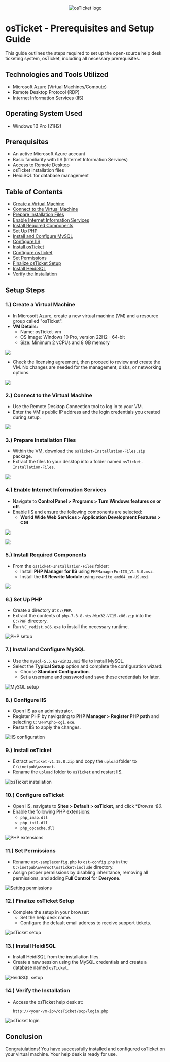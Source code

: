 <p align="center">
<img src="https://i.imgur.com/Clzj7Xs.png" alt="osTicket logo"/>
</p>

<h1>osTicket - Prerequisites and Setup Guide</h1>
This guide outlines the steps required to set up the open-source help desk ticketing system, osTicket, including all necessary prerequisites.<br />


<h2>Technologies and Tools Utilized</h2>

- Microsoft Azure (Virtual Machines/Compute)
- Remote Desktop Protocol (RDP)
- Internet Information Services (IIS)

<h2>Operating System Used</h2>

- Windows 10 Pro (21H2)

<h2>Prerequisites</h2>

- An active Microsoft Azure account
- Basic familiarity with IIS (Internet Information Services)
- Access to Remote Desktop
- osTicket installation files
- HeidiSQL for database management

<h2>Table of Contents</h2>

- <a href="#create_vm">Create a Virtual Machine</a>
- <a href="#connect_vm">Connect to the Virtual Machine</a>
- <a href="#prepare_files">Prepare Installation Files</a>
- <a href="#enable_iis">Enable Internet Information Services</a>
- <a href="#install_files">Install Required Components</a>
- <a href="#setup_php">Set Up PHP</a>
- <a href="#setup_mysql">Install and Configure MySQL</a>
- <a href="#configure_iis">Configure IIS</a>
- <a href="#install_osticket">Install osTicket</a>
- <a href="#configure_osticket">Configure osTicket</a>
- <a href="#set_permissions">Set Permissions</a>
- <a href="#complete_setup">Finalize osTicket Setup</a>
- <a href="#install_heidisql">Install HeidiSQL</a>
- <a href="#verify_installation">Verify the Installation</a>

<h2>Setup Steps</h2>

<h3><a id="create_vm">1.) Create a Virtual Machine</a></h3>

- In Microsoft Azure, create a new virtual machine (VM) and a resource group called "osTicket".
- **VM Details:**
  - Name: osTicket-vm
  - OS Image: Windows 10 Pro, version 22H2 - 64-bit
  - Size: Minimum 2 vCPUs and 8 GB memory

<p>
<img src="https://i.imgur.com/JQf623y.png"/>
</p>

- Check the licensing agreement, then proceed to review and create the VM. No changes are needed for the management, disks, or networking options.

<p>
<img src="https://i.imgur.com/Y1eCwM2.png/img/">
</p>

<h3><a id="connect_vm">2.) Connect to the Virtual Machine</a></h3>

- Use the Remote Desktop Connection tool to log in to your VM.
- Enter the VM's public IP address and the login credentials you created during setup.

<p>
<img src="https://i.imgur.com/nzLIK8E.png/img"/>
</p>

<h3><a id="prepare_files">3.) Prepare Installation Files</a></h3>

- Within the VM, download the `osTicket-Installation-Files.zip` package.
- Extract the files to your desktop into a folder named `osTicket-Installation-Files`.

<p>
<img src="https://i.imgur.com/z08O4Wn.png"/>
</p>

<h3><a id="enable_iis">4.) Enable Internet Information Services</a></h3>

- Navigate to **Control Panel > Programs > Turn Windows features on or off**.
- Enable IIS and ensure the following components are selected:
  - **World Wide Web Services > Application Development Features > CGI**

<p>
<img src="https://i.imgur.com/LZAnWrt.png/img"/>
</p>
<img src="https://i.imgur.com/softeNW.png"/><h3><a id="install_files">
  
  5.) Install Required Components</a></h3>

- From the `osTicket-Installation-Files` folder:
  - Install **PHP Manager for IIS** using `PHPManagerForIIS_V1.5.0.msi`.
  - Install the **IIS Rewrite Module** using `rewrite_amd64_en-US.msi`.

<p>
<img src="https://i.imgur.com/softeNW.png/img"Installing IIS components"/>
</p>

<h3><a id="setup_php">6.) Set Up PHP</a></h3>

- Create a directory at `C:\PHP`.
- Extract the contents of `php-7.3.8-nts-Win32-VC15-x86.zip` into the `C:\PHP` directory.
- Run `VC_redist.x86.exe` to install the necessary runtime.

<p>
<img src="https://via.placeholder.com/800x400" alt="PHP setup"/>
</p>

<h3><a id="setup_mysql">7.) Install and Configure MySQL</a></h3>

- Use the `mysql-5.5.62-win32.msi` file to install MySQL.
- Select the **Typical Setup** option and complete the configuration wizard:
  - Choose **Standard Configuration**.
  - Set a username and password and save these credentials for later.

<p>
<img src="https://via.placeholder.com/800x400" alt="MySQL setup"/>
</p>

<h3><a id="configure_iis">8.) Configure IIS</a></h3>

- Open IIS as an administrator.
- Register PHP by navigating to **PHP Manager > Register PHP path** and selecting `C:\PHP\php-cgi.exe`.
- Restart IIS to apply the changes.

<p>
<img src="https://via.placeholder.com/800x400" alt="IIS configuration"/>
</p>

<h3><a id="install_osticket">9.) Install osTicket</a></h3>

- Extract `osTicket-v1.15.8.zip` and copy the `upload` folder to `C:\inetpub\wwwroot`.
- Rename the `upload` folder to `osTicket` and restart IIS.

<p>
<img src="https://via.placeholder.com/800x400" alt="osTicket installation"/>
</p>

<h3><a id="configure_osticket">10.) Configure osTicket</a></h3>

- Open IIS, navigate to **Sites > Default > osTicket**, and click **Browse *:80**.
- Enable the following PHP extensions:
  - `php_imap.dll`
  - `php_intl.dll`
  - `php_opcache.dll`

<p>
<img src="https://via.placeholder.com/800x400" alt="PHP extensions"/>
</p>

<h3><a id="set_permissions">11.) Set Permissions</a></h3>

- Rename `ost-sampleconfig.php` to `ost-config.php` in the `C:\inetpub\wwwroot\osTicket\include` directory.
- Assign proper permissions by disabling inheritance, removing all permissions, and adding **Full Control** for **Everyone**.

<p>
<img src="https://via.placeholder.com/800x400" alt="Setting permissions"/>
</p>

<h3><a id="complete_setup">12.) Finalize osTicket Setup</a></h3>

- Complete the setup in your browser:
  - Set the help desk name.
  - Configure the default email address to receive support tickets.

<p>
<img src="https://via.placeholder.com/800x400" alt="osTicket setup"/>
</p>

<h3><a id="install_heidisql">13.) Install HeidiSQL</a></h3>

- Install HeidiSQL from the installation files.
- Create a new session using the MySQL credentials and create a database named `osTicket`.

<p>
<img src="https://via.placeholder.com/800x400" alt="HeidiSQL setup"/>
</p>

<h3><a id="verify_installation">14.) Verify the Installation</a></h3>

- Access the osTicket help desk at:
  ```
  http://<your-vm-ip>/osTicket/scp/login.php
  ```

<p>
<img src="https://via.placeholder.com/800x400" alt="osTicket login"/>
</p>

<h2>Conclusion</h2>

Congratulations! You have successfully installed and configured osTicket on your virtual machine. Your help desk is ready for use.
